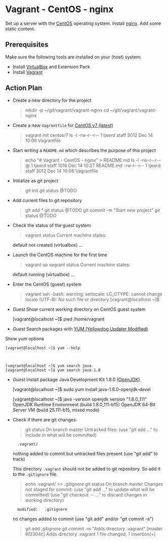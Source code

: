 # Vagrant - CentOS - nginx


Set up a server with the [CentOS](https://www.centos.org/) operating system.
Install [nginx](https://www.nginx.com/).
Add some static content.


## Prerequisites

Make sure the following tools are installed on your (host) system:

- Install [VirtualBox](https://www.virtualbox.org/) and Extension Pack
- Install [Vagrant](https://www.vagrantup.com/)


## Action Plan

- Create a new directory for the project

	> mkdir -p ~/git/vagrant/vagrant-nginx
	> cd ~/git/vagrant/vagrant-nginx

- Create a new `Vagrantfile` for [CentOS v7 (latest)](https://www.centos.org/)

	> vagrant init centos/7
	> ls -l
	-rw-r--r--  1 tjeerd  staff  3012 Dec 14 10:06 Vagrantfile

- Start writing a `README.md` which describes the purpose of this project

    > echo "# Vagrant - CentOS - nginx" > README.md
    > ls -l
    -rw-r--r--@  1 tjeerd  staff  1018 Dec 14 10:27 README.md
	-rw-r--r--   1 tjeerd  staff  3012 Dec 14 10:06 Vagrantfile

- Initialize as git project

    > git init
    > git status
    @TODO

- Add current files to git repository

    > git add *
    > git status
    @TODO
    > git commit -m "Start new project"
    > git status
    @TODO

- Check the status of the guest system

	> vagrant status
	Current machine states:
	
	default                   not created (virtualbox)
	...


- Launch the CentOS machine for the first time

	> vagrant up
	> vagrant status
	Current machine states:
	
	default                   running (virtualbox)
	...

- Enter the CentOS (guest) system

	> vagrant ssh
	-bash: warning: setlocale: LC_CTYPE: cannot change locale (UTF-8): No such file or directory
	[vagrant@localhost ~]$

- *Guest* Show current working directory on CentOS guest system

	[vagrant@localhost ~]$ pwd
	/home/vagrant

- *Guest* Search packages with [YUM (Yellowdog Updater Modified)](https://www.google.com/webhp?ion=1&espv=2&ie=UTF-8#q=yum+linux)

Show yum options

	[vagrant@localhost ~]$ yum --help



	[vagrant@localhost ~]$ yum search java
	[vagrant@localhost ~]$ yum search java-1.8


- *Guest* Install package Java Development Kit 1.8.0 [(OpenJDK)](http://openjdk.java.net/)

	[vagrant@localhost ~]$ sudo yum install java-1.8.0-openjdk-devel
	
	[vagrant@localhost ~]$ java -version
	openjdk version "1.8.0_111"
	OpenJDK Runtime Environment (build 1.8.0_111-b15)
	OpenJDK 64-Bit Server VM (build 25.111-b15, mixed mode)



- Check if there are git changes 

	> git status
	On branch master
	Untracked files:
	  (use "git add <file>..." to include in what will be committed)
	
		.vagrant/
	
	nothing added to commit but untracked files present (use "git add" to track)

	This directory `.vagrant` should not be added to git repository. So add it to the
	`.gitignore` file.

	> echo .vagrant/ >> .gitignore
	> git status
	On branch master
	Changes not staged for commit:
	  (use "git add <file>..." to update what will be committed)
	  (use "git checkout -- <file>..." to discard changes in working directory)

		modified:   .gitignore

	no changes added to commit (use "git add" and/or "git commit -a")
	> git add .gitignore
	> git commit -m "Adds directory .vagrant"
	[master 8f2304c] Adds directory .vagrant
	 1 file changed, 1 insertion(+)



